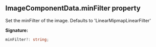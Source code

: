 
## ImageComponentData.minFilter property

Set the minFilter of the image. Defaults to 'LinearMipmapLinearFilter'

**Signature:**

```typescript
minFilter?: string;
```
